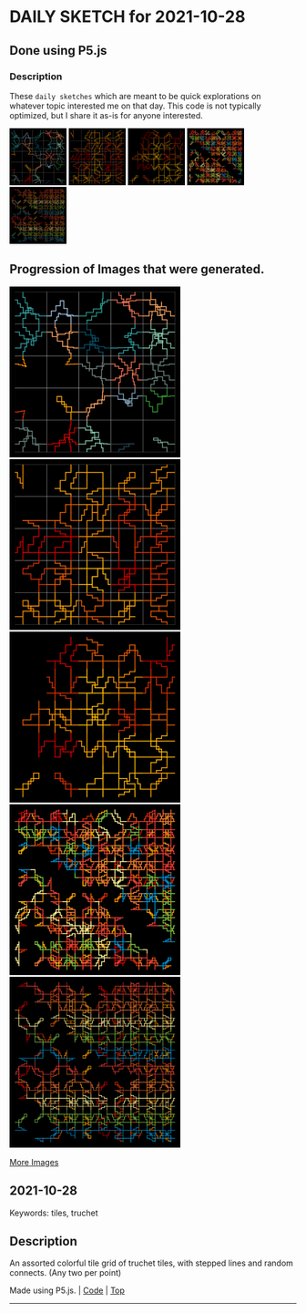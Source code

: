 # DAILY SKETCH for 2021-10-28

## Done using P5.js

### Description

These `daily sketches` which are meant to be quick explorations     on whatever topic interested me on that day. This code is not typically optimized, but I share it as-is     for anyone interested.

<img src = 'images/keep_2021-10-28-09-43-17.png' width = '100'> <img src = 'images/keep_2021-10-28-15-15-45.png' width = '100'> <img src = 'images/keep_2021-10-28-15-17-11.png' width = '100'> <img src = 'images/keep_2021-10-28-15-24-02.png' width = '100'> <img src = 'images/keep_2021-10-28-16-02-08.png' width = '100'> 

## Progression of Images that were generated.

<img src = 'images/keep_2021-10-28-09-43-17.png' width = '300'> 
<img src = 'images/keep_2021-10-28-15-15-45.png' width = '300'> 
<img src = 'images/keep_2021-10-28-15-17-11.png' width = '300'> 
<img src = 'images/keep_2021-10-28-15-24-02.png' width = '300'> 
<img src = 'images/keep_2021-10-28-16-02-08.png' width = '300'> 


[More Images](2021-10-28/images) 


## 2021-10-28
Keywords: tiles, truchet
 

## Description 

 An assorted colorful tile grid of truchet tiles, with stepped lines and 
 random connects. (Any two per point)
 

Made using P5.js. | [Code](2021/2021-10-28/) | [Top](#daily-sketches) 

-----

